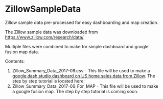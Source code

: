 # ZillowSampleData


Zillow sample data pre-processed for easy dashboarding and map creation.

The Zillow sample data was downloaded from https://www.zillow.com/research/data/

Multiple files were combined to make for simple dashboard and google fusion map data.  

Contents:

1) Zillow_Summary_Data_2017-06.csv - This file will be used to make a [google dash studio dashboard on US home sales data from Zillow](https://datastudio.google.com/open/0B9T2DDcYWIqFSnFGWEd4cWFxZFk). The step by step tutorial is located here: 
2) Zillow_Summary_Data_2017-06_For_MAP - This file will be used to make a google fusion map.  The step by step tutorial is coming soon. 
